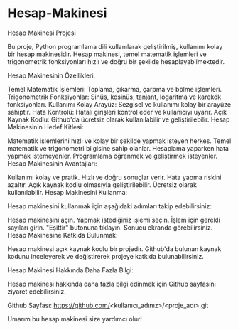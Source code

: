 # Hesap-Makinesi
Hesap Makinesi Projesi

Bu proje, Python programlama dili kullanılarak geliştirilmiş, kullanımı kolay bir hesap makinesidir. Hesap makinesi, temel matematik işlemleri ve trigonometrik fonksiyonları hızlı ve doğru bir şekilde hesaplayabilmektedir.

Hesap Makinesinin Özellikleri:

Temel Matematik İşlemleri: Toplama, çıkarma, çarpma ve bölme işlemleri.
Trigonometrik Fonksiyonlar: Sinüs, kosinüs, tanjant, logaritma ve karekök fonksiyonları.
Kullanımı Kolay Arayüz: Sezgisel ve kullanımı kolay bir arayüze sahiptir.
Hata Kontrolü: Hatalı girişleri kontrol eder ve kullanıcıyı uyarır.
Açık Kaynak Kodlu: Github'da ücretsiz olarak kullanılabilir ve geliştirilebilir.
Hesap Makinesinin Hedef Kitlesi:

Matematik işlemlerini hızlı ve kolay bir şekilde yapmak isteyen herkes.
Temel matematik ve trigonometri bilgisine sahip olanlar.
Hesaplama yaparken hata yapmak istemeyenler.
Programlama öğrenmek ve geliştirmek isteyenler.
Hesap Makinesinin Avantajları:

Kullanımı kolay ve pratik.
Hızlı ve doğru sonuçlar verir.
Hata yapma riskini azaltır.
Açık kaynak kodlu olmasıyla geliştirilebilir.
Ücretsiz olarak kullanılabilir.
Hesap Makinesini Kullanma:

Hesap makinesini kullanmak için aşağıdaki adımları takip edebilirsiniz:

Hesap makinesini açın.
Yapmak istediğiniz işlemi seçin.
İşlem için gerekli sayıları girin.
"Eşittir" butonuna tıklayın.
Sonucu ekranda görebilirsiniz.
Hesap Makinesine Katkıda Bulunmak:

Hesap makinesi açık kaynak kodlu bir projedir. Github'da bulunan kaynak kodunu inceleyerek ve değiştirerek projeye katkıda bulunabilirsiniz.

Hesap Makinesi Hakkında Daha Fazla Bilgi:

Hesap makinesi hakkında daha fazla bilgi edinmek için Github sayfasını ziyaret edebilirsiniz.

Github Sayfası: https://github.com/<kullanıcı_adınız>/<proje_adı>.git

Umarım bu hesap makinesi size yardımcı olur!
